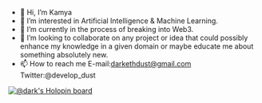 - 👋 Hi, I’m Kamya 
- 👀 I’m interested in Artificial Intelligence & Machine Learning.
- 🌱 I’m currently in the process of breaking into Web3.
- 💞️ I’m looking to collaborate on any project or idea that could possibly enhance my knowledge in a given domain or maybe educate me about something absolutely new.
- 📫 How to reach me E-mail:darkethdust@gmail.com
                     Twitter:@develop_dust
                     
[![@dark's Holopin board](https://holopin.io/api/user/board?user=dark)](https://holopin.io/@dark)
<!---
Kamya90/Kamya90 is a ✨ special ✨ repository because its `README.md` (this file) appears on your GitHub profile.
You can click the Preview link to take a look at your changes.
[![@dark's Holopin board](https://holopin.io/api/user/board?user=dark)](https://holopin.io/@dark)
--->
